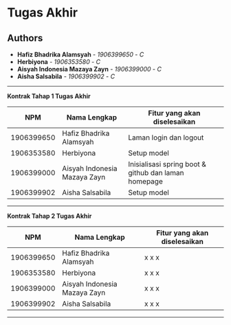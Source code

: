 # Tugas Akhir
## Authors
* **Hafiz Bhadrika Alamsyah** - *1906399650* - *C*
* **Herbiyona** - *1906353580* - *C*
* **Aisyah Indonesia Mazaya Zayn** - *1906399000* - *C*
* **Aisha Salsabila** - *1906399902* - *C*

---
**Kontrak Tahap 1 Tugas Akhir**

| NPM | Nama Lengkap | Fitur yang akan diselesaikan  |
| ----------| --- | ---------- | 
| 1906399650 | Hafiz Bhadrika Alamsyah | Laman login dan logout |
| 1906353580 | Herbiyona | Setup model |
| 1906399000 | Aisyah Indonesia Mazaya Zayn | Inisialisasi spring boot & github dan laman homepage |
| 1906399902 | Aisha Salsabila | Setup model |
---
**Kontrak Tahap 2 Tugas Akhir**

| NPM | Nama Lengkap | Fitur yang akan diselesaikan  |
| ----------| --- | ---------- | 
| 1906399650 | Hafiz Bhadrika Alamsyah | x x x |
| 1906353580 | Herbiyona | x x x |
| 1906399000 | Aisyah Indonesia Mazaya Zayn | x x x |
| 1906399902 | Aisha Salsabila | x x x |
---